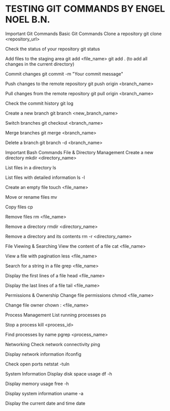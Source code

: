 # TESTING GIT COMMANDS BY ENGEL NOEL B.N.
Important Git Commands
Basic Git Commands
Clone a repository
git clone <repository_url>

Check the status of your repository
git status

Add files to the staging area
git add <file_name>
git add . (to add all changes in the current directory)

Commit changes
git commit -m "Your commit message"

Push changes to the remote repository
git push origin <branch_name>

Pull changes from the remote repository
git pull origin <branch_name>

Check the commit history
git log

Create a new branch
git branch <new_branch_name>

Switch branches
git checkout <branch_name>

Merge branches
git merge <branch_name>

Delete a branch
git branch -d <branch_name>

Important Bash Commands
File & Directory Management
Create a new directory
mkdir <directory_name>

List files in a directory
ls

List files with detailed information
ls -l

Create an empty file
touch <file_name>

Move or rename files
mv <source> <destination>

Copy files
cp <source> <destination>

Remove files
rm <file_name>

Remove a directory
rmdir <directory_name>

Remove a directory and its contents
rm -r <directory_name>

File Viewing & Searching
View the content of a file
cat <file_name>

View a file with pagination
less <file_name>

Search for a string in a file
grep <pattern> <file_name>

Display the first lines of a file
head <file_name>

Display the last lines of a file
tail <file_name>

Permissions & Ownership
Change file permissions
chmod <permissions> <file_name>

Change file owner
chown <user>:<group> <file_name>

Process Management
List running processes
ps

Stop a process
kill <process_id>

Find processes by name
pgrep <process_name>

Networking
Check network connectivity
ping <host>

Display network information
ifconfig

Check open ports
netstat -tuln

System Information
Display disk space usage
df -h

Display memory usage
free -h

Display system information
uname -a

Display the current date and time
date